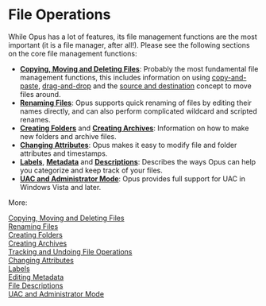 # File Operations

While Opus has a lot of features, its file management functions are the most important (it is a file manager, after all!). Please see the following sections on the core file management functions:

- **[Copying, Moving and Deleting Files](/Manual/file_operations/copying_moving_and_deleting_files/README.md)**: Probably the most fundamental file management functions, this includes information on using [copy-and-paste](/Manual/file_operations/copying_moving_and_deleting_files/copy_and_paste.md), [drag-and-drop](/Manual/file_operations/copying_moving_and_deleting_files/drag_and_drop.md) and the [source and destination](basic_concepts/source_and_destination.md) concept to move files around.
- **[Renaming Files](/Manual/file_operations/renaming_files/README.md)**: Opus supports quick renaming of files by editing their names directly, and can also perform complicated wildcard and scripted renames.
- **[Creating Folders](/Manual/file_operations/creating_folders.md)** and **[Creating Archives](/Manual/file_operations/creating_archives/README.md)**: Information on how to make new folders and archive files.
- **[Changing Attributes](/Manual/file_operations/changing_attributes.md)**: Opus makes it easy to modify file and folder attributes and timestamps.
- **[Labels](/Manual/file_operations/labels.md)**, **[Metadata](/Manual/file_operations/editing_metadata/README.md)** and **[Descriptions](/Manual/file_operations/file_descriptions.md)**: Describes the ways Opus can help you categorize and keep track of your files.
- **[UAC and Administrator Mode](/Manual/file_operations/uac_and_administrator_mode.md)**: Opus provides full support for UAC in Windows Vista and later.

More:

[Copying, Moving and Deleting Files](/Manual/file_operations/copying_moving_and_deleting_files/README.md)  
[Renaming Files](/Manual/file_operations/renaming_files/README.md)  
[Creating Folders](/Manual/file_operations/creating_folders.md)  
[Creating Archives](/Manual/file_operations/creating_archives/README.md)  
[Tracking and Undoing File Operations](/Manual/file_operations/tracking_and_undoing_file_operations.md)  
[Changing Attributes](/Manual/file_operations/changing_attributes.md)  
[Labels](/Manual/file_operations/labels.md)  
[Editing Metadata](/Manual/file_operations/editing_metadata/README.md)  
[File Descriptions](/Manual/file_operations/file_descriptions.md)  
[UAC and Administrator Mode](/Manual/file_operations/uac_and_administrator_mode.md)  
